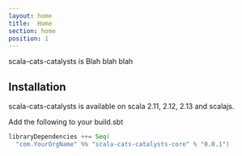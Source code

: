 ```yaml
---
layout: home
title:  Home
section: home
position: 1
---
```


scala-cats-catalysts is Blah blah blah

## Installation

scala-cats-catalysts is available on scala 2.11, 2.12, 2.13 and scalajs.

Add the following to your build.sbt
```scala
libraryDependencies ++= Seq(
  "com.YourOrgName" %% "scala-cats-catalysts-core" % "0.0.1")
```
